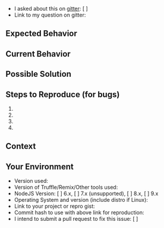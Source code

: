 <!--- 

TO INSURE THE FASTEST RESPONSE POSSIBLE, PLEASE READ THESE INSTRUCTIONS
CAREFULLY.

-->

<!--- Please provide a short summary of the issue in the Title above -->

<!--- When you see empty square brackets below, that's a checkbox. Replace with
[x] to check the box -->

* I asked about this on [gitter](https://gitter.im/ConsenSys/truffle): [ ]
* Link to my question on gitter: <!-- delete this line if not applicable -->

<!---

You can get a link to your gitter question by rt-clicking the timestamp of your
post and hitting "Copy Link", or by clicking the timestamp and copying the URL
from your browser's address bar.

Truffle gitter: https://gitter.im/ConsenSys/truffle

-->


## Expected Behavior

<!---

If you're describing a bug, tell us what should happen.

If you're suggesting a change/improvement, tell us how it should work.

-->

## Current Behavior

<!---

If describing a bug, tell us what happens instead of the expected behavior.

If suggesting a change/improvement, explain the difference from current
behavior.

-->

## Possible Solution

<!---

Not obligatory, but this is the place to suggest the underlying cause and
possible fix for the bug, if you have one, or ideas how to implement the
addition or change. We'll be sure to credit your ideas in the commit log, or
better yet, submit a PR and you'll get credit for the whole thing.


-->

## Steps to Reproduce (for bugs)

<!---

This is the most important information you can give us in this bug report.
Without good information here, it will take much longer to get your issue
resolved!

The best strategy here is to assume the maintainer reading this just started
working on the Ganache project yesterday.

If possible, please provide a link to a live example, or an unambiguous set of
steps to reproduce this bug. Include code to reproduce, if relevant.

-->
1.
2.
3.
4.

## Context
<!---

How has this issue affected you? What are you trying to accomplish? Is this
issue likely to block you or others from getting your work done?

This is the best place to try to convince us that this issue needs to be solved
ASAP (if necessary), and to help us to understand what our code must stand up to
in the real world.

-->

## Your Environment
* Version used:
* Version of Truffle/Remix/Other tools used:
* NodeJS Version: [ ] 6.x, [ ] 7.x (unsupported), [ ] 8.x, [ ] 9.x
* Operating System and version (include distro if Linux):
* Link to your project or repro gist:
* Commit hash to use with above link for reproduction:
* I intend to submit a pull request to fix this issue: [ ] 

<!--- When you're finished with the above, please delete these comments to avoid
whitespace formatting issues -->
